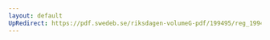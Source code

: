 ```yaml
---
layout: default
UpRedirect: https://pdf.swedeb.se/riksdagen-volumeG-pdf/199495/reg_199495/reg_199495_0383.pdf
---
```

